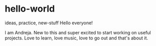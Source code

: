 # hello-world
ideas, practice, new-stuff
Hello everyone! 

I am Andreja. New to this and super excited to start working on useful projects.
Love to learn, love music, love to go out and that's about it.
